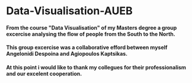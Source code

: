 # Data-Visualisation-AUEB

#### From the course "Data Visualisation" of my Masters degree a group excercise analysing the flow of people from the South to the North.

#### This group excercise was a collaborative efford between myself Angelonidi Despoina and Agiopoulos Kaptsikas.

#### At this point i would like to thank my collegues for their professionalism and our excelent cooperation.
